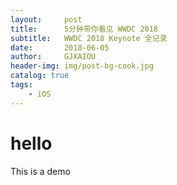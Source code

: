 ```yaml
---
layout:     post
title:      5分钟带你看见 WWDC 2018
subtitle:   WWDC 2018 Keynote 全记录
date:       2018-06-05
author:     GJXAIOU
header-img: img/post-bg-cook.jpg
catalog: true
tags:
    - iOS
---
```


# hello



This is a demo